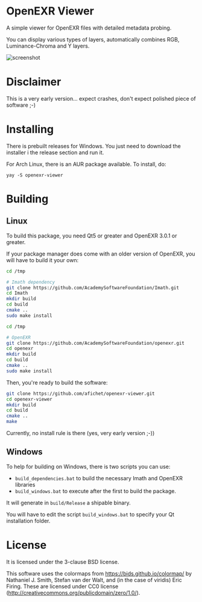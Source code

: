 OpenEXR Viewer
==============

A simple viewer for OpenEXR files with detailed metadata probing.

You can display various types of layers, automatically combines RGB, Luminance-Chroma and Y layers.

![screenshot](https://user-images.githubusercontent.com/7930348/119127837-b56bcb80-ba2c-11eb-8311-718c713fa3bc.png)


Disclaimer
==========

This is a very early version... expect crashes, don't expect polished piece of software ;-)


Installing
==========

There is prebuilt releases for Windows. You just need to download the installer i the release section and run it.

For Arch Linux, there is an AUR package available. To install, do:
```
yay -S openexr-viewer
```


Building
========

## Linux

To build this package, you need Qt5 or greater and OpenEXR 3.0.1 or greater.

If your package manager does come with an older version of OpenEXR, you will have to build it your own:

```bash
cd /tmp

# Imath dependency
git clone https://github.com/AcademySoftwareFoundation/Imath.git
cd Imath
mkdir build
cd build
cmake ..
sudo make install

cd /tmp

# OpenEXR
git clone https://github.com/AcademySoftwareFoundation/openexr.git
cd openexr
mkdir build
cd build
cmake ..
sudo make install
```

Then, you're ready to build the software:

```bash
git clone https://github.com/afichet/openexr-viewer.git
cd openexr-viewer
mkdir build
cd build
cmake ..
make
```

Currently, no install rule is there (yes, very early version ;-))

## Windows

To help for building on Windows, there is two scripts you can use:
- `build_dependencies.bat` to build the necessary Imath and OpenEXR libraries
- `build_windows.bat` to execute after the first to build the package.

It will generate in `build/Release` a shipable binary.

You will have to edit the script `build_windows.bat` to specify your Qt installation folder.


License
=======

It is licensed under the 3-clause BSD license.

This software uses the colormaps from https://bids.github.io/colormap/
by Nathaniel J. Smith, Stefan van der Walt, and (in the case of
viridis) Eric Firing. These are licensed under CC0 license
(http://creativecommons.org/publicdomain/zero/1.0/).
